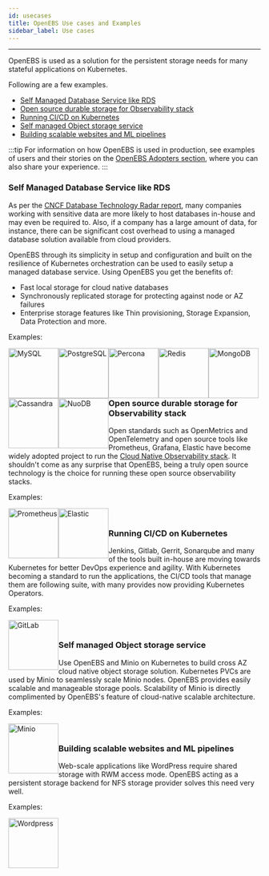 ```yaml
---
id: usecases
title: OpenEBS Use cases and Examples
sidebar_label: Use cases
---
```

------

OpenEBS is used as a solution for the persistent storage needs for many stateful applications on Kubernetes. 

Following are a few examples.
- [Self Managed Database Service like RDS](#self-managed-database-service-like-rds) 
- [Open source durable storage for Observability stack](#open-source-durable-storage-for-observability-stack)
- [Running CI/CD on Kubernetes](#running-ci-cd-on-kubernetes)
- [Self managed Object storage service](#self-managed-object-storage-service)
- [Building scalable websites and ML pipelines](#building-scalable-websites-and-ml-pipelines)

:::tip
For information on how OpenEBS is used in production, see examples of users and their stories on the [OpenEBS Adopters section](https://github.com/openebs/openebs/blob/master/ADOPTERS.md), where you can also share your experience.
:::

### Self Managed Database Service like RDS 

As per the [CNCF Database Technology Radar report](https://radar.cncf.io/2020-11-database-storage), many companies working with sensitive data are more likely to host databases in-house and may even be required to. Also, if a company has a large amount of data, for instance, there can be significant cost overhead to using a managed database solution available from cloud providers.

OpenEBS through its simplicity in setup and configuration and built on the resilience of Kubernetes orchestration can be used to easily setup a managed database service. Using OpenEBS you get the benefits of:
- Fast local storage for cloud native databases
- Synchronously replicated storage for protecting against node or AZ failures
- Enterprise storage features like Thin provisioning, Storage Expansion, Data Protection and more. 

Examples:

<div class="row stateful-applications_row">
  <div class="">
	<a href="/v2100/docs/next/mysql.html" target="_blank">
		<img src="/v2100/docs/assets/a-mysql.png" alt="MySQL" style="float:left;width:100px;">
	</a>
  </div>  
  <div class="">
	<a href="/v2100/docs/next/postgres.html" target="_blank">
		<img src="/v2100/docs/assets/a-postgres.png" alt="PostgreSQL" style="float:left;width:100px;">
	</a>
  </div>
  <div class="">
	<a href="/v2100/docs/next/percona.html" target="_blank">
		<img src="/v2100/docs/assets/a-percona.png" alt="Percona" style="float:left;width:100px;">
	</a>
  </div>
  <div class="">
	<a href="/v2100/docs/next/redis.html" target="_blank">
		<img src="/v2100/docs/assets/a-redis.png" alt="Redis" style="float:left;width:100px;">
	</a>
  </div>  
  <div class="">
	<a href="/v2100/docs/next/mongo.html" target="_blank">
		<img src="/v2100/docs/assets/svg/a-mongo.svg" alt="MongoDB" style="float:left;width:100px;">
	</a>
  </div>
  <div class="">
	<a href="/v2100/docs/next/cassandra.html" target="_blank">
		<img src="/v2100/docs/assets/a-cassandra.png" alt="Cassandra" style="float:left;width:100px;">
	</a>
  </div>
  <div class="">
	<a href="/v2100/docs/next/nuodb.html" target="_blank">
		<img src="/v2100/docs/assets/a-nuodb.png" alt="NuoDB" style="float:left;width:100px;">
	</a>
  </div>
</div>
<br>

### Open source durable storage for Observability stack

Open standards such as OpenMetrics and OpenTelemetry and open source tools like Prometheus, Grafana, Elastic have become widely adopted project to run the [Cloud Native Observability stack](https://radar.cncf.io/2020-09-observability). It shouldn't come as any surprise that OpenEBS, being a truly open source technology is the choice for running these open source observability stacks.  

Examples:

<div class="row stateful-applications_row">
  <div class="">
	<a href="/v2100/docs/next/prometheus.html" target="_blank">
		<img src="/v2100/docs/assets/a-prometheus.png" alt="Prometheus" style="float:left;width:100px;">
	</a>
  </div>
  <div class="">
	<a href="/v2100/docs/next/elasticsearch.html" target="_blank">
		<img src="/v2100/docs/assets/a-elastic.png" alt="Elastic" style="float:left;width:100px;">
	</a>
  </div>
</div>
<br>

### Running CI/CD on Kubernetes

Jenkins, Gitlab, Gerrit, Sonarqube and many of the tools built in-house are moving towards Kubernetes for better DevOps experience and agility. With Kubernetes becoming a standard to run the applications, the CI/CD tools that manage them are following suite, with many provides now providing Kubernetes Operators.

Examples:

<div class="row stateful-applications_row">
  <div class="">
	<a href="/v2100/docs/next/gitlab.html" target="_blank">
		<img src="/v2100/docs/assets/a-gitlab.png" alt="GitLab" style="float:left;width:100px;">
	</a>
  </div>
</div>
<br>

### Self managed Object storage service

Use OpenEBS and Minio on Kubernetes to build cross AZ cloud native object storage solution. Kubernetes PVCs are used by Minio to seamlessly scale Minio nodes. OpenEBS provides easily scalable and manageable storage pools. Scalability of Minio is directly complimented by OpenEBS's feature of cloud-native scalable architecture.


Examples:

<div class="row stateful-applications_row">
  <div class="">
	<a href="/v2100/docs/next/minio.html" target="_blank">
		<img src="/v2100/docs/assets/a-minio.png" alt="Minio" style="float:left;width:100px;">
	</a>
  </div>
</div>
<br>

### Building scalable websites and ML pipelines

Web-scale applications like WordPress require shared storage with RWM access mode. OpenEBS acting as a persistent storage backend for NFS storage provider solves this need very well. 

Examples:

<div class="row stateful-applications_row">
  <div class="">
	<a href="/v2100/docs/next/rwm.html" target="_blank">
		<img src="/v2100/docs/assets/a-nfs.png" alt="Wordpress" style="float:left;width:100px;">
	</a>
  </div>
</div>

<br>
<br>


